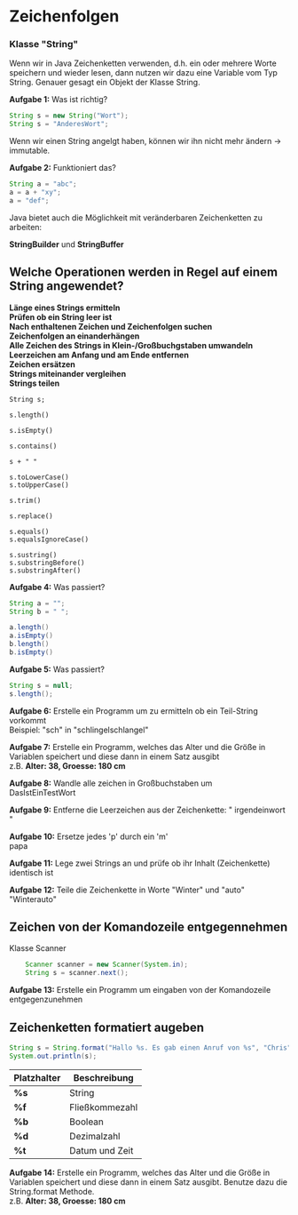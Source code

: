 # Zeichenfolgen


### Klasse "String"
Wenn wir in Java Zeichenketten verwenden, d.h. ein oder mehrere Worte speichern und wieder lesen, dann nutzen wir dazu 
eine Variable vom Typ String. Genauer gesagt ein Objekt der Klasse String.

**Aufgabe 1:** Was ist richtig?
```java
String s = new String("Wort");
String s = "AnderesWort";
```

Wenn wir einen String angelgt haben, können wir ihn nicht mehr ändern -> immutable.

**Aufgabe 2:** Funktioniert das?
```java
String a = "abc";
a = a + "xy";
a = "def";

```

Java bietet auch die Möglichkeit mit veränderbaren Zeichenketten zu arbeiten:

**StringBuilder** und **StringBuffer**



## Welche Operationen werden in Regel auf einem String angewendet?

**Länge eines Strings ermitteln**  
**Prüfen ob ein String leer ist**  
**Nach enthaltenen Zeichen und Zeichenfolgen suchen**  
**Zeichenfolgen an einanderhängen**  
**Alle Zeichen des Strings in Klein-/Großbuchgstaben umwandeln**  
**Leerzeichen am Anfang und am Ende entfernen**  
**Zeichen ersätzen**  
**Strings miteinander vergleihen**  
**Strings teilen**  

```jave
String s;

s.length()

s.isEmpty()

s.contains()

s + " "

s.toLowerCase()
s.toUpperCase()

s.trim()

s.replace()

s.equals()
s.equalsIgnoreCase()

s.sustring()
s.substringBefore()
s.substringAfter()
```

**Aufgabe 4:** Was passiert?
```java
String a = "";
String b = " ";

a.length()
a.isEmpty()
b.length()
b.isEmpty()
```

**Aufgabe 5:** Was passiert?
```java
String s = null;
s.length();
```

**Aufgabe 6:** Erstelle ein Programm um zu ermitteln ob ein Teil-String vorkommt  
Beispiel: "sch" in "schlingelschlangel"

**Aufgabe 7:** Erstelle ein Programm, welches das Alter und die Größe in Variablen speichert und diese dann in einem Satz ausgibt  
z.B. **Alter: 38, Groesse: 180 cm**

**Aufgabe 8:** Wandle alle zeichen in Großbuchstaben um  
DasIstEinTestWort

**Aufgabe 9:** Entferne die Leerzeichen aus der Zeichenkette:
"   irgendeinwort       "

**Aufgabe 10:** Ersetze jedes 'p' durch ein 'm'  
papa

**Aufgabe 11:** Lege zwei Strings an und prüfe ob ihr Inhalt (Zeichenkette) identisch ist

**Aufgabe 12:** Teile die Zeichenkette in Worte "Winter" und "auto"  
"Winterauto"



## Zeichen von der Komandozeile entgegennehmen

Klasse Scanner

```java
    Scanner scanner = new Scanner(System.in);
    String s = scanner.next();
```

**Aufgabe 13:** Erstelle ein Programm um eingaben von der Komandozeile entgegenzunehmen

## Zeichenketten formatiert augeben

```java
String s = String.format("Hallo %s. Es gab einen Anruf von %s", "Chris", "Tom");
System.out.println(s);

```

Platzhalter | Beschreibung
--- | ---
**%s** | String
**%f** | Fließkommezahl
**%b** | Boolean
**%d** | Dezimalzahl
**%t** | Datum und Zeit 

**Aufgabe 14:** Erstelle ein Programm, welches das Alter und die Größe in Variablen speichert und diese dann in einem Satz ausgibt. Benutze dazu die String.format Methode.  
z.B. **Alter: 38, Groesse: 180 cm**





